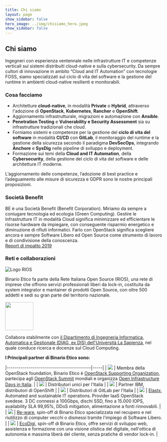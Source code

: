 ```yaml
---
title: Chi siamo
layout: page
show_sidebar: false
hero_image: ../img/chisiamo_hero.jpeg
show_sidebar: false
---
```

## Chi siamo
Ingegneri con esperienza ventennale nelle infrastrutture IT e competenze verticali sui sistemi distribuiti cloud-native e sulla cybersecurity. Da sempre cultori di innovazione in ambito “Cloud and IT Automation” con tecnologie FOSS, siamo specializzati sul ciclo di vita del software e la gestione del runtime in ambienti cloud-native resilienti e monitorabili.  

### Cosa facciamo
* Architetture **cloud-native**, in modalità **Private** o **Hybrid**, attraverso l'adozione di **OpenStack**, **Kubernetes**, **Rancher** e **OpenShift**.
* Aggiornamento infrastrutturale, migrazioni e automazione con **Ansible**.
* **Penetration Testing** e **Vulnerability e Security Assessment** sia su infrastrutture tradizionali che cloud.
* Forniamo sistemi e competenze per la gestione del **ciclo di vita del software** in modalità **CI/CD** con **GitLab**, il monitoraggio del runtime e la gestione della sicurezza secondo il paradigma **DevSecOps**, integrando **Anchore** e **SysDig** nelle pipeline di sviluppo e deployment.
* Formazione sui temi della **Cloud and IT Automation**, della **Cybersecurity**, della gestione del ciclo di vita del software e delle architetture IT moderne.  

L’aggiornamento delle competenze, l’adozione di best practice e l’adeguamento alle misure di sicurezza e GDPR sono le nostre principali proposizioni.

### Società Benefit
BE è una Società Benefit (Benefit Corporation). Miriamo da sempre a coniugare tecnologia ed ecologia (Green Computing). Gestire le Infrastrutture IT in modalità Cloud significa minimizzare ed efficientare le risorse hardware da impiegare, con conseguente risparmio energetico e diminuzione di rifiuti informatici. Farlo con OpenStack significa scegliere ancora e sempre Software Libero ed Open Source come strumento di lavoro e di condivisione della conoscenza.  
[Report di impatto 2019](../img/bozza_relazione_annuale_2019.pdf)

### Reti e collaborazioni
![Logo RIOS](../img/chisiamo/rios.png)

Binario Etico fa parte della Rete Italiana Open Source (RIOS), una rete di imprese che offrono servizi professionali liberi da lock-in, costituita da system integrator e mantainer di prodotti Open Source, con oltre 500 addetti e sedi su gran parte del territorio nazionale.  
<!-- ![Logo DIAG](../img/chisiamo/diag.jpg) -->

<img src="../img/chisiamo/diag.jpg" width="90">

Collabora stabilmente con [il Dipartimento di Ingegneria Informatica, Automatica e Gestionale (DIAG, ex DIS) dell'Università La Sapienza](http://www.diag.uniroma1.it/), nel quale conduce ricerca e docenze sul Cloud Computing.

**I Principali partner di Binario Etico sono:**

|------------------------------------------|-----|
| <img src="../img/chisiamo/OpenStack_Logo_2016.svg.png" class="partners"> | Membra della OpenStack foundation, Binario Etico è [OpenStack Supporting Organization](https://www.openstack.org/foundation/companies/), partecipa agli [OpenStack Summit](https://www.openstack.org/summit) mondiali e organizza [Open Infrastructure Days in Italia](https://openinfraday.it/).  |
| <img src="../img/chisiamo/rancher-logo-stacked-color.png" class="partners"> | Distributori unici per l'Italia |
| <img src="../img/chisiamo/OpenShift-LogoType.svg" class="partners"> | Partner IBM, distributori di OpenShift |
| <img src="../img/chisiamo/gitlab.png" class="partners"> | Distributori di GitLab per l'Italia |
| <img src="../img/chisiamo/elastx.jpg" class="partners"> | [Elastx](https://elastx.se/en), Automated and sustainable IT operations. Provider IaaS OpenStack svedese. 3 DC connessi a 100Gbps, dischi SSD, fino a 15.000 IOPS, availability SLA 99,95%, DDoS mitigation, alimentazione a fonti rinnovabili. |
| <img src="../img/chisiamo/re-ware.png" class="partners"> | [Re-ware](https://www.reware.it/), spin-off di Binario Etico specializzata nel recupero e nel riutilizzo di computer vecchi o dismessi tramite l'impiego di Software Libero. |
| <img src="../img/chisiamo/logo-eco-digi.png" class="partners"> | [EcoDigi](https://www.ecodigi.it/), spin-off di Binario Etico, offre servizi di sviluppo web, assistenza e formazione con una visione olistica del digitale, nell'ottica di autonomia e massima liberà del cliente, senza pratiche di vendor lock-in. |
